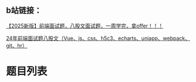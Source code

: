 ## b站链接：
[【2025新版】前端面试题，八股文面试题，一周学完，拿offer！！！](https://www.bilibili.com/video/BV1meNVeREzs/?spm_id_from=333.1391.0.0)

[24年前端面试题八股文（Vue、js、css、h5c3、echarts、uniapp、webpack、git、hr）](https://www.bilibili.com/video/BV15z4y1a7MN/?spm_id_from=333.1391.0.0)

# 题目列表
